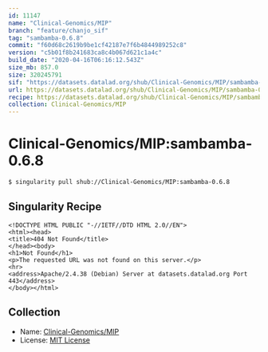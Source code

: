 ```yaml
---
id: 11147
name: "Clinical-Genomics/MIP"
branch: "feature/chanjo_sif"
tag: "sambamba-0.6.8"
commit: "f60d68c2619b9be1cf42187e7f6b4844989252c8"
version: "c5b01f8b241683ca8c4b067d621c1a4c"
build_date: "2020-04-16T06:16:12.543Z"
size_mb: 857.0
size: 320245791
sif: "https://datasets.datalad.org/shub/Clinical-Genomics/MIP/sambamba-0.6.8/2020-04-16-f60d68c2-c5b01f8b/c5b01f8b241683ca8c4b067d621c1a4c.sif"
url: https://datasets.datalad.org/shub/Clinical-Genomics/MIP/sambamba-0.6.8/2020-04-16-f60d68c2-c5b01f8b/
recipe: https://datasets.datalad.org/shub/Clinical-Genomics/MIP/sambamba-0.6.8/2020-04-16-f60d68c2-c5b01f8b/Singularity
collection: Clinical-Genomics/MIP
---
```


# Clinical-Genomics/MIP:sambamba-0.6.8

```bash
$ singularity pull shub://Clinical-Genomics/MIP:sambamba-0.6.8
```

## Singularity Recipe

```singularity
<!DOCTYPE HTML PUBLIC "-//IETF//DTD HTML 2.0//EN">
<html><head>
<title>404 Not Found</title>
</head><body>
<h1>Not Found</h1>
<p>The requested URL was not found on this server.</p>
<hr>
<address>Apache/2.4.38 (Debian) Server at datasets.datalad.org Port 443</address>
</body></html>
```

## Collection

 - Name: [Clinical-Genomics/MIP](https://github.com/Clinical-Genomics/MIP)
 - License: [MIT License](https://api.github.com/licenses/mit)

